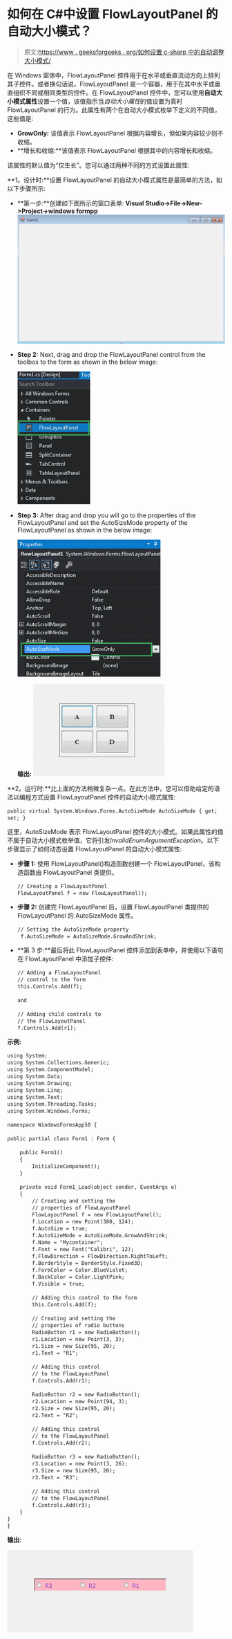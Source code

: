 # 如何在 C#中设置 FlowLayoutPanel 的自动大小模式？

> 原文:[https://www . geeksforgeeks . org/如何设置 c-sharp 中的自动调整大小模式/](https://www.geeksforgeeks.org/how-to-set-the-auto-size-mode-of-flowlayoutpanel-in-c-sharp/)

在 Windows 窗体中，FlowLayoutPanel 控件用于在水平或垂直流动方向上排列其子控件。或者换句话说，FlowLayoutPanel 是一个容器，用于在其中水平或垂直组织不同或相同类型的控件。在 FlowLayoutPanel 控件中，您可以使用**自动大小模式属性**设置一个值，该值指示当*自动大小属性*的值设置为真时 FlowLayoutPanel 的行为。此属性有两个在自动大小模式枚举下定义的不同值，这些值是:

*   **GrowOnly:** 该值表示 FlowLayoutPanel 根据内容增长，但如果内容较少则不收缩。
*   **增长和收缩:**该值表示 FlowLayoutPanel 根据其中的内容增长和收缩。

该属性的默认值为“仅生长”。您可以通过两种不同的方式设置此属性:

**1。设计时:**设置 FlowLayoutPanel 的自动大小模式属性是最简单的方法，如以下步骤所示:

*   **第一步:**创建如下图所示的窗口表单:
    **Visual Studio->File->New->Project->windows formpp**
    ![](img/de9202f1f4646167e60ea580d67273d9.png)
*   **Step 2:** Next, drag and drop the FlowLayoutPanel control from the toolbox to the form as shown in the below image:

    ![](img/7c56f90e5038e57f1451c130e878cac2.png)

*   **Step 3:** After drag and drop you will go to the properties of the FlowLayoutPanel and set the AutoSizeMode property of the FlowLayoutPanel as shown in the below image:

    ![](img/bae7c425b1d213452d53b2d0fddb6562.png)

    **输出:**
    ![](img/1ba9f9433d056f266e6d3af9472e36fe.png)

**2。运行时:**比上面的方法稍微复杂一点。在此方法中，您可以借助给定的语法以编程方式设置 FlowLayoutPanel 控件的自动大小模式属性:

```
public virtual System.Windows.Forms.AutoSizeMode AutoSizeMode { get; set; }
```

这里，AutoSizeMode 表示 FlowLayoutPanel 控件的大小模式。如果此属性的值不属于自动大小模式枚举值，它将引发*InvalidEnumArgumentException*。以下步骤显示了如何动态设置 FlowLayoutPanel 的自动大小模式属性:

*   **步骤 1:** 使用 FlowLayoutPanel()构造函数创建一个 FlowLayoutPanel，该构造函数由 FlowLayoutPanel 类提供。

    ```
    // Creating a FlowLayoutPanel
    FlowLayoutPanel f = new FlowLayoutPanel();

    ```

*   **步骤 2:** 创建完 FlowLayoutPanel 后，设置 FlowLayoutPanel 类提供的 FlowLayoutPanel 的 AutoSizeMode 属性。

    ```
    // Setting the AutoSizeMode property
     f.AutoSizeMode = AutoSizeMode.GrowAndShrink;

    ```

*   **第 3 步:**最后将此 FlowLayoutPanel 控件添加到表单中，并使用以下语句在 FlowLayoutPanel 中添加子控件:

    ```
    // Adding a FlowLayoutPanel
    // control to the form
    this.Controls.Add(f);

    and 

    // Adding child controls to
    // the FlowLayoutPanel
    f.Controls.Add(r1);

    ```

**示例:**

```
using System;
using System.Collections.Generic;
using System.ComponentModel;
using System.Data;
using System.Drawing;
using System.Linq;
using System.Text;
using System.Threading.Tasks;
using System.Windows.Forms;

namespace WindowsFormsApp50 {

public partial class Form1 : Form {

    public Form1()
    {
        InitializeComponent();
    }

    private void Form1_Load(object sender, EventArgs e)
    {
        // Creating and setting the 
        // properties of FlowLayoutPanel
        FlowLayoutPanel f = new FlowLayoutPanel();
        f.Location = new Point(380, 124);
        f.AutoSize = true;
        f.AutoSizeMode = AutoSizeMode.GrowAndShrink;
        f.Name = "Mycontainer";
        f.Font = new Font("Calibri", 12);
        f.FlowDirection = FlowDirection.RightToLeft;
        f.BorderStyle = BorderStyle.Fixed3D;
        f.ForeColor = Color.BlueViolet;
        f.BackColor = Color.LightPink;
        f.Visible = true;

        // Adding this control to the form
        this.Controls.Add(f);

        // Creating and setting the
        // properties of radio buttons
        RadioButton r1 = new RadioButton();
        r1.Location = new Point(3, 3);
        r1.Size = new Size(95, 20);
        r1.Text = "R1";

        // Adding this control 
        // to the FlowLayoutPanel
        f.Controls.Add(r1);

        RadioButton r2 = new RadioButton();
        r2.Location = new Point(94, 3);
        r2.Size = new Size(95, 20);
        r2.Text = "R2";

        // Adding this control 
        // to the FlowLayoutPanel
        f.Controls.Add(r2);

        RadioButton r3 = new RadioButton();
        r3.Location = new Point(3, 26);
        r3.Size = new Size(95, 20);
        r3.Text = "R3";

        // Adding this control 
        // to the FlowLayoutPanel
        f.Controls.Add(r3);
    }
}
}
```

**输出:**

![](img/c9059e2234ea51d0b6cf0f4be0efa2eb.png)